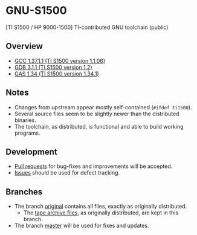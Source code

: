 # GNU-S1500

[TI S1500 / HP 9000-1500] TI-contributed GNU toolchain (public)

## Overview

* [GCC 1.37.1.1 (TI S1500 version 1.1.06)](/gcc)
* [GDB 3.1.1 (TI S1500 version 1.2)](/gdb)
* [GAS 1.34 (TI S1500 version 1.34.1)](/gas)

## Notes

* Changes from upstream appear mostly self-contained (`#ifdef ti1500`).
* Several source files seem to be slightly newer than the distributed binaries.
* The toolchain, as distributed, is functional and able to build working programs.

## Development

* [Pull requests](https://github.com/TI-S1500/GNU-S1500/pulls) for bug-fixes and
  improvements will be accepted.
* [Issues](https://github.com/TI-S1500/GNU-S1500/issues) should be used for
  defect tracking.

## Branches

* The branch [original](https://github.com/TI-S1500/GNU-S1500/tree/original)
  contains all files, exactly as originally distributed.
  * The [tape archive files](https://github.com/TI-S1500/GNU-S1500/tree/original/dist),
    as originally distributed, are kept in this branch.
* The branch [master](https://github.com/TI-S1500/GNU-S1500/tree/master)
  will be used for fixes and updates.
